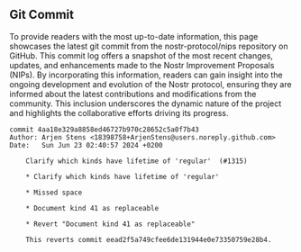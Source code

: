 ## Git Commit
To provide readers with the most up-to-date information, this page showcases the latest git commit from the nostr-protocol/nips repository on GitHub. This commit log offers a snapshot of the most recent changes, updates, and enhancements made to the Nostr Improvement Proposals (NIPs). By incorporating this information, readers can gain insight into the ongoing development and evolution of the Nostr protocol, ensuring they are informed about the latest contributions and modifications from the community. This inclusion underscores the dynamic nature of the project and highlights the collaborative efforts driving its progress.

```shell
commit 4aa18e329a8858ed46727b970c28652c5a0f7b43
Author: Arjen Stens <18398758+ArjenStens@users.noreply.github.com>
Date:   Sun Jun 23 02:40:57 2024 +0200

    Clarify which kinds have lifetime of 'regular'  (#1315)
    
    * Clarify which kinds have lifetime of 'regular'
    
    * Missed space
    
    * Document kind 41 as replaceable
    
    * Revert "Document kind 41 as replaceable"
    
    This reverts commit eead2f5a749cfee6de131944e0e73350759e28b4.
```
